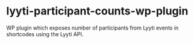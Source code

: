 # lyyti-participant-counts-wp-plugin
WP plugin which exposes number of participants from Lyyti events in shortcodes using the Lyyti API.
